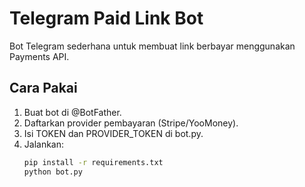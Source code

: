 # Telegram Paid Link Bot

Bot Telegram sederhana untuk membuat link berbayar menggunakan Payments API.

## Cara Pakai
1. Buat bot di @BotFather.
2. Daftarkan provider pembayaran (Stripe/YooMoney).
3. Isi TOKEN dan PROVIDER_TOKEN di bot.py.
4. Jalankan:
   ```bash
   pip install -r requirements.txt
   python bot.py

